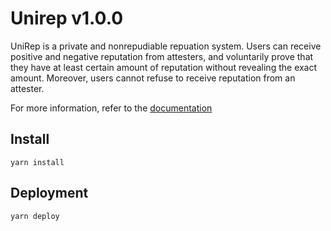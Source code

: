 # Unirep v1.0.0
UniRep is a private and nonrepudiable repuation system. Users can receive positive and negative reputation from attesters, and voluntarily prove that they have at least certain amount of reputation without revealing the exact amount. Moreover, users cannot refuse to receive reputation from an attester.

For more information, refer to the [documentation](https://unirep.gitbook.io/unirep/)

## Install

```
yarn install
```

## Deployment
```
yarn deploy
```